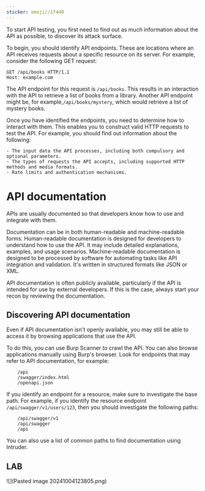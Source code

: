 ```yaml
---
sticker: emoji//1f440
---
```

To start API testing, you first need to find out as much information about the API as possible, to discover its attack surface.

To begin, you should identify API endpoints. These are locations where an API receives requests about a specific resource on its server. For example, consider the following GET request:

```
GET /api/books HTTP/1.1
Host: example.com
```

The API endpoint for this request is `/api/books`. This results in an interaction with the API to retrieve a list of books from a library. Another API endpoint might be, for example,`/api/books/mystery`, which would retrieve a list of mystery books.

Once you have identified the endpoints, you need to determine how to interact with them. This enables you to construct valid HTTP requests to test the API. For example, you should find out information about the following:

```ad-summary
- The input data the API processes, including both compulsory and optional parameters.
- The types of requests the API accepts, including supported HTTP methods and media formats.
- Rate limits and authentication mechanisms.
```

# API documentation

APIs are usually documented so that developers know how to use and integrate with them.

Documentation can be in both human-readable and machine-readable forms. Human-readable documentation is designed for developers to understand how to use the API. It may include detailed explanations, examples, and usage scenarios. Machine-readable documentation is designed to be processed by software for automating tasks like API integration and validation. It's written in structured formats like JSON or XML.

API documentation is often publicly available, particularly if the API is intended for use by external developers. If this is the case, always start your recon by reviewing the documentation.
## Discovering API documentation

Even if API documentation isn't openly available, you may still be able to access it by browsing applications that use the API.

To do this, you can use Burp Scanner to crawl the API. You can also browse applications manually using Burp's browser. Look for endpoints that may refer to API documentation, for example:

```ad-info
    /api
    /swagger/index.html
    /openapi.json
```

If you identify an endpoint for a resource, make sure to investigate the base path. For example, if you identify the resource endpoint `/api/swagger/v1/users/123`, then you should investigate the following paths:

```ad-info
    /api/swagger/v1
    /api/swagger
    /api
```
You can also use a list of common paths to find documentation using Intruder.

## LAB

![](Pasted image 20241004123805.png)
